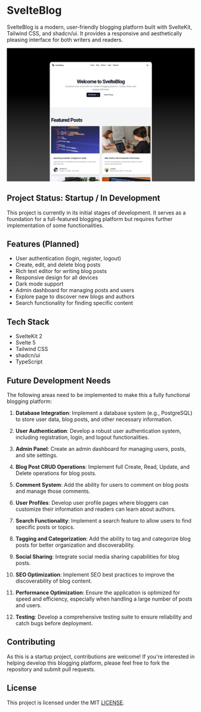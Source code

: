 # SvelteBlog

SvelteBlog is a modern, user-friendly blogging platform built with SvelteKit, Tailwind CSS, and shadcn/ui. It provides a responsive and aesthetically pleasing interface for both writers and readers.

![Poster](poster.jpg)

## Project Status: Startup / In Development

This project is currently in its initial stages of development. It serves as a foundation for a full-featured blogging platform but requires further implementation of some functionalities.

## Features (Planned)

- User authentication (login, register, logout)
- Create, edit, and delete blog posts
- Rich text editor for writing blog posts
- Responsive design for all devices
- Dark mode support
- Admin dashboard for managing posts and users
- Explore page to discover new blogs and authors
- Search functionality for finding specific content

## Tech Stack

- SvelteKit 2
- Svelte 5
- Tailwind CSS
- shadcn/ui
- TypeScript

## Future Development Needs

The following areas need to be implemented to make this a fully functional blogging platform:

1. **Database Integration**: Implement a database system (e.g., PostgreSQL) to store user data, blog posts, and other necessary information.

2. **User Authentication**: Develop a robust user authentication system, including registration, login, and logout functionalities.

3. **Admin Panel**: Create an admin dashboard for managing users, posts, and site settings.

4. **Blog Post CRUD Operations**: Implement full Create, Read, Update, and Delete operations for blog posts.

5. **Comment System**: Add the ability for users to comment on blog posts and manage those comments.

6. **User Profiles**: Develop user profile pages where bloggers can customize their information and readers can learn about authors.

7. **Search Functionality**: Implement a search feature to allow users to find specific posts or topics.

8. **Tagging and Categorization**: Add the ability to tag and categorize blog posts for better organization and discoverability.

9. **Social Sharing**: Integrate social media sharing capabilities for blog posts.

10. **SEO Optimization**: Implement SEO best practices to improve the discoverability of blog content.

11. **Performance Optimization**: Ensure the application is optimized for speed and efficiency, especially when handling a large number of posts and users.

12. **Testing**: Develop a comprehensive testing suite to ensure reliability and catch bugs before deployment.

## Contributing

As this is a startup project, contributions are welcome! If you're interested in helping develop this blogging platform, please feel free to fork the repository and submit pull requests.

## License

This project is licensed under the MIT [LICENSE](LICENSE).

